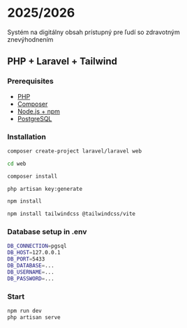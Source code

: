 # 2025/2026
Systém na digitálny obsah prístupný pre ľudí so zdravotným znevýhodnením


## PHP + Laravel + Tailwind

### Prerequisites 
- [PHP](https://www.php.net/)
- [Composer](https://getcomposer.org/)
- [Node.js + npm](https://nodejs.org/)
- [PostgreSQL](https://www.postgresql.org/download/)


### Installation

```bash
composer create-project laravel/laravel web

cd web

composer install

php artisan key:generate

npm install

npm install tailwindcss @tailwindcss/vite

```

### Database setup in .env

```bash
DB_CONNECTION=pgsql
DB_HOST=127.0.0.1
DB_PORT=5433
DB_DATABASE=...
DB_USERNAME=...
DB_PASSWORD=...
```
### Start

```bash
npm run dev
php artisan serve
```
